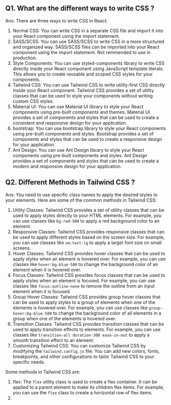 ## Q1. What are the different ways to write CSS ?
Ans: There are three ways to write CSS in React:
1. Normal CSS: You can write CSS in a separate CSS file and import it into your React component using the import statement.
2. SASS/SCSS: You can use SASS/SCSS to write CSS in a more structured and organized way. SASS/SCSS files can be imported into your React component using the import statement. Not remmended to use in production.
3. Style Components: You can use styled-components library to write CSS directly inside your React component using JavaScript template literals. This allows you to create reusable and scoped CSS styles for your components.
4. Tailwind CSS: You can use Tailwind CSS to write utility-first CSS directly inside your React component. Tailwind CSS provides a set of utility classes that can be used to style your components without writing custom CSS styles.
5. Material UI: You can use Material UI library to style your React components using pre-built components and themes. Material UI provides a set of components and styles that can be used to create a consistent and responsive design for your application.
6. bootstrap: You can use bootstrap library to style your React components using pre-built components and styles. Bootstrap provides a set of components and styles that can be used to create a responsive design for your application.
7. Ant Design: You can use Ant Design library to style your React components using pre-built components and styles. Ant Design provides a set of components and styles that can be used to create a modern and responsive design for your application.


## Q2. Different Methods in Tailwind CSS ?
Ans: You need to use specific class names to apply the desired styles to your elements. Here are some of the common methods in Tailwind CSS:
1. Utility Classes: Tailwind CSS provides a set of utility classes that can be used to apply styles directly to your HTML elements. For example, you can use classes like `bg-red-500` to apply a red background color to an element.
2. Responsive Classes: Tailwind CSS provides responsive classes that can be used to apply different styles based on the screen size. For example, you can use classes like `sm:text-lg` to apply a larger font size on small screens.
3. Hover Classes: Tailwind CSS provides hover classes that can be used to apply styles when an element is hovered over. For example, you can use classes like `hover:bg-blue-500` to change the background color of an element when it is hovered over.
4. Focus Classes: Tailwind CSS provides focus classes that can be used to apply styles when an element is focused. For example, you can use classes like `focus:outline-none` to remove the outline from an input element when it is focused.
5. Group Hover Classes: Tailwind CSS provides group hover classes that can be used to apply styles to a group of elements when one of the elements is hovered over. For example, you can use classes like `group-hover:bg-blue-500` to change the background color of all elements in a group when one of the elements is hovered over.
6. Transition Classes: Tailwind CSS provides transition classes that can be used to apply transition effects to elements. For example, you can use classes like `transition-all duration-300 ease-in-out` to apply a smooth transition effect to an element.
7. Customizing Tailwind CSS: You can customize Tailwind CSS by modifying the `tailwind.config.js` file. You can add new colors, fonts, breakpoints, and other configurations to tailor Tailwind CSS to your specific needs.


Some methods in Tailwind CSS are:
1. flex: The `flex` utility class is used to create a flex container. It can be applied to a parent element to make its children flex items. For example, you can use the `flex` class to create a horizontal row of flex items.
2. 